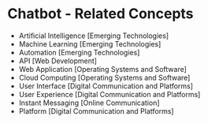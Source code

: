 # Chatbot - Related Concepts

- Artificial Intelligence [Emerging Technologies]
- Machine Learning [Emerging Technologies]
- Automation [Emerging Technologies]
- API [Web Development]
- Web Application [Operating Systems and Software]
- Cloud Computing [Operating Systems and Software]
- User Interface [Digital Communication and Platforms]
- User Experience [Digital Communication and Platforms]
- Instant Messaging [Online Communication]
- Platform [Digital Communication and Platforms]
